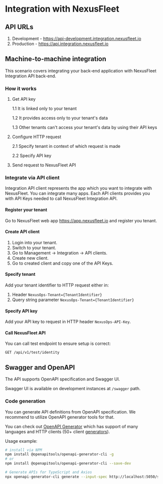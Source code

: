 # Integration with NexusFleet

## API URLs
1. Development - https://api-development.integration.nexusfleet.io
2. Production - https://api.integration.nexusfleet.io

## Machine-to-machine integration

This scenario covers integrating your back-end application with NexusFleet Integration API back-end.

### How it works

1. Get API key
    
    1.1 It is linked only to your tenant

    1.2 It provides access only to your tenant's data

    1.3 Other tenants can't access your tenant's data by using their API keys

2. Configure HTTP request

    2.1 Specify tenant in context of which request is made

    2.2 Specify API key

3. Send request to NexusFleet API

### Integrate via API client

Integration API client represents the app which you want to integrate with NexusFleet. You can integrate many apps. Each API clients provides you with API Keys needed to call NexusFleet Integration API.

#### Register your tenant

Go to NexusFleet web app https://app.nexusfleet.io and register you tenant.

#### Create API client

1. Login into your tenant.
2. Switch to your tenant.
3. Go to Management -> Integration -> API clients.
4. Create new client.
5. Go to created client and copy one of the API Keys.

#### Specify tenant

Add your tenant identifier to HTTP request either in:

1. Header `NexusOps-Tenant={TenantIdentifier}`
1. Query string parameter `NexusOps-Tenant={TenantIdentifier}`

#### Specify API key

Add your API key to request in HTTP header `NexusOps-API-Key`.

#### Call NexusFleet API

You can call test endpoint to ensure setup is correct:

```
GET /api/v1/test/identity
```

## Swagger and OpenAPI

The API supports OpenAPI specification and Swagger UI.

Swagger UI is available on development instances at `/swagger` path.

### Code generation

You can generate API definitions from OpenAPI specification. We recommend to utilize OpenAPI generator tools for that.

You can check out [OpenAPI Generator](https://openapi-generator.tech/) which has support of many languages and HTTP clients (50+ client [generators](https://openapi-generator.tech/docs/generators)). 

Usage example:

```sh
# install via NPM
npm install @openapitools/openapi-generator-cli -g
# or
npm install @openapitools/openapi-generator-cli --save-dev

# Generate APIs for TypeScript and Axios
npx openapi-generator-cli generate --input-spec http://localhost:5050/swagger/v1/swagger.json --generator-name typescript-axios --output ./src/core/api/generated --config openapi-generator-cli-typescript-axios-config.json
```

